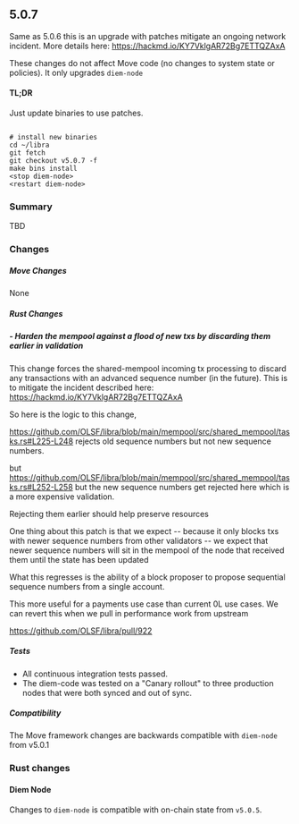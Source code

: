 ## 5.0.7


Same as 5.0.6 this is an upgrade with patches mitigate an ongoing network incident. More details here: https://hackmd.io/KY7VklgAR72Bg7ETTQZAxA

These changes do not affect Move code (no changes to system state or policies). It only upgrades `diem-node`

#### TL;DR

Just update binaries to use patches.

```

# install new binaries
cd ~/libra
git fetch
git checkout v5.0.7 -f
make bins install
<stop diem-node>
<restart diem-node>

```

### Summary

TBD

### Changes

##### Move Changes
None

##### Rust Changes
##### - Harden the mempool against a flood of new txs by discarding them earlier in validation 


This change forces the shared-mempool incoming tx processing to discard any transactions with an advanced sequence number (in the future). This is to mitigate the incident described here: https://hackmd.io/KY7VklgAR72Bg7ETTQZAxA

So here is the logic to this change,

https://github.com/OLSF/libra/blob/main/mempool/src/shared_mempool/tasks.rs#L225-L248 rejects old sequence numbers but not new sequence numbers.

but
https://github.com/OLSF/libra/blob/main/mempool/src/shared_mempool/tasks.rs#L252-L258 but the new sequence numbers get rejected here which is a more expensive validation.

Rejecting them earlier should help preserve resources

One thing about this patch is that we expect -- because it only blocks txs with newer sequence numbers from other validators -- we expect that newer sequence numbers will sit in the mempool of the node that received them until the state has been updated

What this regresses is the ability of a block proposer to propose sequential sequence numbers from a single account.

This more useful for a payments use case than current 0L use cases. We can revert this when we pull in performance work from upstream

https://github.com/OLSF/libra/pull/922


##### Tests

- All continuous integration tests passed.
- The diem-code was tested on a "Canary rollout" to three production nodes that were both synced and out of sync.

##### Compatibility
The Move framework changes are backwards compatible with `diem-node` from v5.0.1

### Rust changes
#### Diem Node
Changes to `diem-node` is compatible with on-chain state from `v5.0.5`.
